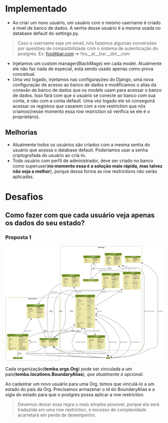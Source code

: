 # Implementado
* Ao criar um novo usuário, um usuário com o mesmo username é criado a nível de
banco de dados. A senha desse usuário é a mesma usada no database default do
settings.py.
> Caso o username seja um email, nós fazemos algumas conversões por questões de 
  compatibilidade com o sistema de autenticação do postgres.
  Ex: foo@bar.com => foo__at__bar__dot__com
* Injetamos um custom manager(BlackMage) em cada model. Atualmente ele não faz
nada de especial, está sendo usado apenas como prova conceitual.
* Uma vez logado, injetamos nas configurações do Django, uma nova configuração
de acesso ao banco de dados e modificamos o alias da conexão de banco de dados
que os models usam para acessar o banco de dados. Isso fará com que o usuário
se conecte ao banco com sua conta, e não com a conta default. Uma vez logado
ele só conseguirá acessar os registros que casarem com a row restriction que nós
criamos(nesse momento essa row restriction só verifica se ele é o proprietário).

## Melhorias
* Atualmente todos os usuários são criados com a mesma senha do usuário que
acessa o database default. Poderíamos usar a senha criptografada do usuário
ao criá-lo.
* Todo usuário com perfil de administrador, deve ser criado no banco como
superuser(**no momento essa é a solução mais rápida, mas talvez não seja
a melhor**), porque dessa forma as row restrictions não serão aplicadas.

# Desafios
## Como fazer com que cada usuário veja apenas os dados do seu estado?
### Proposta 1

![alt text](doc/img/rapidpro.png "Title")

Cada organização(**temba.orgs.Org**) pode ser vinculada a um país(**temba.locations.BoundaryAlias**),
_que atualmente é opcional_.

Ao cadastrar um novo usuário para uma Org, temos que vinculá-lo a um estado do país da Org.
Precisamos armazenar o id do BoundaryAlias e a sigla do estado para que o postgres possa aplicar
a row restriction.

> Devemos deixar essa regra o mais simples possível, porque ela será traduzida em uma row restriction,
  e excesso de complexidade acarretará em perda de desempenho. 
